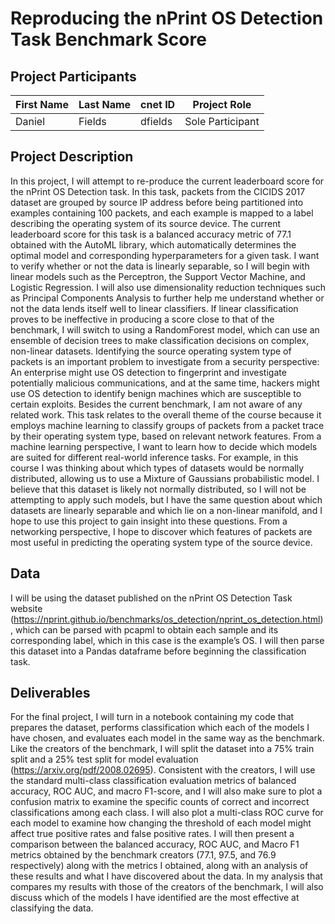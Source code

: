 # Reproducing the nPrint OS Detection Task Benchmark Score

## Project Participants

| First Name | Last Name | cnet ID | Project Role |
|-------------|------------|---------|---------------|
| Daniel | Fields | dfields | Sole Participant |

## Project Description

In this project, I will attempt to re-produce the current leaderboard score for the nPrint OS Detection task. In this task, packets from the CICIDS 2017 dataset are grouped by source IP address before being partitioned into examples containing 100 packets, and each example is mapped to a label describing the operating system of its source device. The current leaderboard score for this task is a balanced accuracy metric of 77.1 obtained with the AutoML library, which automatically determines the optimal model and corresponding hyperparameters for a given task. I want to verify whether or not the data is linearly separable, so I will begin with linear models such as the Perceptron, the Support Vector Machine, and Logistic Regression. I will also use dimensionality reduction techniques such as Principal Components Analysis to further help me understand whether or not the data lends itself well to linear classifiers. If linear classification proves to be ineffective in producing a score close to that of the benchmark, I will switch to using a RandomForest model, which can use an ensemble of decision trees to make classification decisions on complex, non-linear datasets. Identifying the source operating system type of packets is an important problem to investigate from a security perspective: An enterprise might use OS detection to fingerprint and investigate potentially malicious communications, and at the same time, hackers might use OS detection to identify benign machines which are susceptible to certain exploits. Besides the current benchmark, I am not aware of any related work. This task relates to the overall theme of the course because it employs machine learning to classify groups of packets from a packet trace by their operating system type,  based on relevant network features. From a machine learning perspective, I want to learn how to decide which models are suited for different real-world inference tasks. For example, in this course I was thinking about which types of datasets would be normally distributed, allowing us to use a Mixture of Gaussians probabilistic model. I believe that this dataset is likely not normally distributed, so I will not be attempting to apply such models, but I have the same question about which datasets are linearly separable and which lie on a non-linear manifold, and I hope to use this project to gain insight into these questions. From a networking perspective, I hope to discover which features of packets are most useful in predicting the operating system type of the source device.

## Data

I will be using the dataset published on the nPrint OS Detection Task website (https://nprint.github.io/benchmarks/os_detection/nprint_os_detection.html), which can be parsed with pcapml to obtain each sample and its corresponding label, which in this case is the example’s OS. I will then parse this dataset into a Pandas dataframe before beginning the classification task.

## Deliverables

For the final project, I will turn in a notebook containing my code that prepares 
the dataset, performs classification which each of the models I have chosen, and
evaluates each model in the same way as the benchmark. Like the creators of the benchmark, I will split the dataset into a 75% train split and a 25% test split for model evaluation (https://arxiv.org/pdf/2008.02695). Consistent with the creators, I will use the standard multi-class classification evaluation metrics of balanced accuracy, ROC AUC, and macro F1-score, and I will also make sure to plot a confusion matrix to examine the specific counts of correct and incorrect classifications among each class. I will also plot a multi-class ROC curve for each model to examine how changing the threshold of each model might affect true positive rates and false positive rates. I will then present a comparison between the balanced accuracy, ROC AUC, and Macro F1 metrics obtained by the benchmark creators (77.1, 97.5, and 76.9 respectively) along with the metrics I obtained, along with an analysis of these results and what I have discovered about the data. In my analysis that compares my results with those of the creators of the benchmark, I will also discuss which of the models I have identified are the most effective at classifying the data.


  

